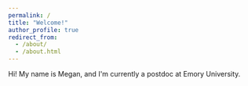 ```yaml
---
permalink: /
title: "Welcome!"
author_profile: true
redirect_from: 
  - /about/
  - /about.html
---
```


Hi! My name is Megan, and I'm currently a postdoc at Emory University.  
